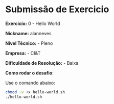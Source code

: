 # Submissão de Exercicio

**Exercicio:** 0 - Hello World

**Nickname:** alanneves

**Nível Técnico:** - Pleno

**Empresa:** - CI&T

**Dificuldade de Resolução:** - Baixa

**Como rodar o desafio**:

Use o comando abaixo:

```bash
chmod -v +x hello-world.sh
./hello-world.sh
```
